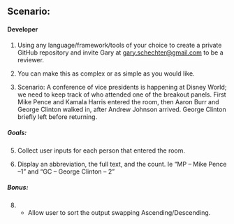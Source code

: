 ## Scenario:

#### Developer

1. Using any language/framework/tools of your choice to create a private
   GitHub repository and invite Gary at gary.schechter@gmail.com to be a
   reviewer.

2. You can make this as complex or as simple as you would like.

3. Scenario: A conference of vice presidents is happening at Disney World; we
   need to keep track of who attended one of the breakout panels. First Mike
   Pence and Kamala Harris entered the room, then Aaron Burr and George
   Clinton walked in, after Andrew Johnson arrived. George Clinton briefly left
   before returning.

##### Goals:

5. Collect user inputs for each person that entered the room.

6. Display an abbreviation, the full text, and the count. Ie “MP – Mike Pence –1” and “GC – George Clinton – 2”

##### Bonus:

8. - Allow user to sort the output swapping Ascending/Descending.
